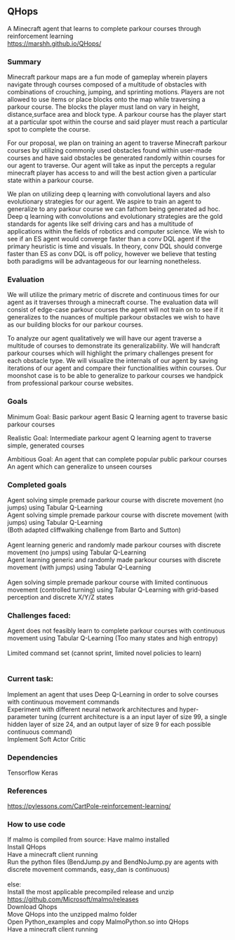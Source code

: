## QHops

A Minecraft agent that learns to complete parkour courses through reinforcement learning <br>
https://marshh.github.io/QHops/

### Summary

Minecraft parkour maps are a fun mode of gameplay wherein players navigate through courses composed of a multitude of obstacles with combinations of crouching, jumping, and sprinting motions. Players are not allowed to use items or place blocks onto the map while traversing a parkour course. The blocks the player must land on vary in height, distance,surface area and block type. A parkour course has the player start at a particular spot within the course and said player must reach a particular spot to complete the course. 

For our proposal, we plan on training an agent to traverse Minecraft parkour courses by utilizing commonly used obstacles found within user-made courses and have said obstacles be generated randomly within courses for our agent to traverse. Our agent will take as input the percepts a regular minecraft player has access to and will the best action given a particular state within a parkour course.

We plan on utilizing deep q learning with convolutional layers and also evolutionary strategies for our agent. We aspire to train an agent to generalize to any parkour course we can fathom being generated ad hoc. Deep q learning with convolutions and evolutionary strategies are the gold standards for agents like self driving cars and has a multitude of applications within the fields of robotics and computer science. We wish to see if an ES agent would converge faster than a conv DQL agent if the primary heuristic is time and visuals. In theory, conv DQL should converge faster than ES as conv DQL is off policy, however we believe that testing both paradigms will be advantageous for our learning nonetheless.  

### Evaluation
 
We will utilize the primary metric of discrete and continuous times for our agent as it traverses through a minecraft course. The evaluation data will consist of edge-case parkour courses the agent will not train on to see if it generalizes to the nuances of multiple parkour obstacles we wish to have as our building blocks for our parkour courses.
 
To analyze our agent qualitatively we will have our agent traverse a multitude of courses to demonstrate its generalizability. We will handcraft parkour courses which will highlight the primary challenges present for each obstacle type. We will visualize the internals of our agent by saving iterations of our agent and compare their functionalities within courses. Our moonshot case is to be able to generalize to parkour courses we handpick from professional parkour course websites. 

### Goals

Minimum Goal: Basic parkour agent 
Basic Q learning agent to traverse basic parkour courses 

Realistic Goal: Intermediate parkour agent 
Q learning agent to traverse simple, generated courses

Ambitious Goal: An agent that can complete popular public parkour courses
An agent which can generalize to unseen courses  

### Completed goals

Agent solving simple premade parkour course with discrete movement (no jumps) using Tabular Q-Learning <br> 
Agent solving simple premade parkour course with discrete movement (with jumps) using Tabular Q-Learning <br> 
(Both adapted cliffwalking challenge from Barto and Sutton) <br> 
<br> 
Agent learning generic and randomly made parkour courses with discrete movement (no jumps) using Tabular Q-Learning<br> 
Agent learning generic and randomly made parkour courses with discrete movement (with jumps) using Tabular Q-Learning<br> 
<br> 
Agen solving simple premade parkour course with limited continuous movement (controlled turning) using Tabular Q-Learning with grid-based perception and discrete X/Y/Z states<br> 

### Challenges faced:
Agent does not feasibly learn to complete parkour courses with continuous movement using Tabular Q-Learning (Too many states and high entropy)<br> 
<br> 
Limited command set (cannot sprint, limited novel policies to learn)<br> 
<br> 
### Current task:
Implement an agent that uses Deep Q-Learning in order to solve courses with continuous movement commands<br> 
Experiment with different neural network architectures and hyper-parameter tuning (current architecture is a an input layer of size 99, a single hidden layer of size 24, and an output layer of size 9 for each possible continuous command)<br> 
Implement Soft Actor Critic<br> 


### Dependencies
Tensorflow
Keras

### References
https://pylessons.com/CartPole-reinforcement-learning/

### How to use code
If malmo is compiled from source:
Have malmo installed <br>
Install QHops <br>
Have a minecraft client running <br>
Run the python files (BendJump.py and BendNoJump.py are agents with discrete movement commands, easy_dan is continuous) <br>
<br> else: <br>
Install the most applicable precompiled release and unzip<br>
https://github.com/Microsoft/malmo/releases <br>
Download Qhops<br>
Move QHops into the unzipped malmo folder <br>
Open Python_examples and copy MalmoPython.so into QHops <br>
Have a minecraft client running <br>

